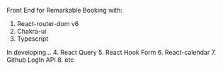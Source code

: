 Front End for Remarkable Booking with:

1. React-router-dom v6
2. Chakra-ui
3. Typescript

In developing...
4. React Query
5. React Hook Form
6. React-calendar
7. Github LogIn API
8. etc

